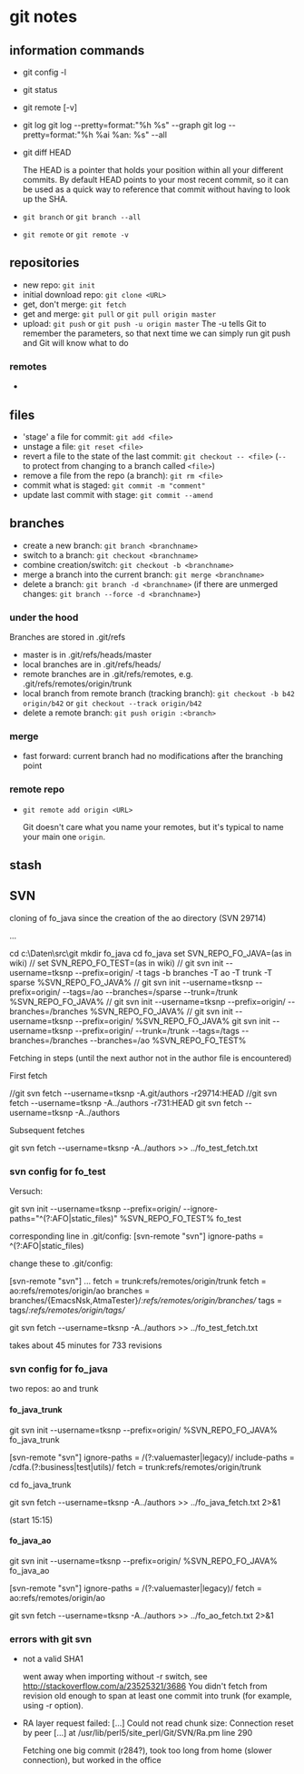 git notes
=========

## information commands

- git config -l
- git status
- git remote [-v]

- git log
  git log --pretty=format:"%h %s" --graph
  git log --pretty=format:"%h %ai %an: %s" --all
- git diff HEAD

  The HEAD is a pointer that holds your position within all your different commits.
  By default HEAD points to your most recent commit, so it can be used as a quick
  way to reference that commit without having to look up the SHA.

- `git branch` or `git branch --all`
- `git remote` or `git remote -v`


## repositories

- new repo: `git init`
- initial download repo: `git clone <URL>`
- get, don't merge: `git fetch`
- get and merge: `git pull` or `git pull origin master`
- upload: `git push` or `git push -u origin master`
  The -u tells Git to remember the parameters, so that next time we can simply run git push and Git will know what to do

### remotes

- 

## files

- 'stage' a file for commit: `git add <file>`
- unstage a file: `git reset <file>`
- revert a file to the state of the last commit: `git checkout -- <file>`
  (`--` to protect from changing to a branch called `<file>`)
- remove a file from the repo (a branch): `git rm <file>`
- commit what is staged: `git commit -m "comment"`
- update last commit with stage: `git commit --amend`


## branches

- create a new branch: `git branch <branchname>`
- switch to a branch: `git checkout <branchname>`
- combine creation/switch: `git checkout -b <branchname>`
- merge a branch into the current branch: `git merge <branchname>`
- delete a branch: `git branch -d <branchname>`
  (if there are unmerged changes: `git branch --force -d <branchname>`)

### under the hood

Branches are stored in .git/refs

- master is in .git/refs/heads/master
- local branches are in .git/refs/heads/<localbranch>
- remote branches are in .git/refs/remotes, e.g. .git/refs/remotes/origin/trunk
- local branch from remote branch (tracking branch): `git checkout -b b42 origin/b42`
  or `git checkout --track origin/b42`
- delete a remote branch: `git push origin :<branch>`


### merge

- fast forward: current branch had no modifications after the branching point


### remote repo

- `git remote add origin <URL>`

  Git doesn't care what you name your remotes, but it's typical to name your main one `origin`.


## stash




## SVN

cloning of fo_java since the creation of the ao directory (SVN 29714)

...

cd c:\Daten\src\git
mkdir fo_java
cd fo_java
set SVN_REPO_FO_JAVA=(as in wiki)
// set SVN_REPO_FO_TEST=(as in wiki)
// git svn init --username=tksnp --prefix=origin/ -t tags -b branches -T ao -T trunk -T sparse %SVN_REPO_FO_JAVA%
// git svn init --username=tksnp --prefix=origin/ --tags=/ao --branches=/sparse --trunk=/trunk %SVN_REPO_FO_JAVA%
// git svn init --username=tksnp --prefix=origin/ --branches=/branches %SVN_REPO_FO_JAVA%
// git svn init --username=tksnp --prefix=origin/ %SVN_REPO_FO_JAVA%
git svn init --username=tksnp --prefix=origin/ --trunk=/trunk --tags=/tags --branches=/branches --branches=/ao %SVN_REPO_FO_TEST%

Fetching in steps (until the next author not in the author file is encountered)

First fetch

//git svn fetch --username=tksnp -A.git/authors -r29714:HEAD
//git svn fetch --username=tksnp -A../authors -r731:HEAD
git svn fetch --username=tksnp -A../authors

Subsequent fetches

git svn fetch --username=tksnp -A../authors >> ../fo_test_fetch.txt


### svn config for fo_test

Versuch:

git svn init --username=tksnp --prefix=origin/ --ignore-paths="^(?:AFO|static_files)" %SVN_REPO_FO_TEST% fo_test

corresponding line in .git/config:
    [svn-remote "svn"]
    	ignore-paths = ^(?:AFO|static_files) 

change these to .git/config:

[svn-remote "svn"]
	...
	fetch = trunk:refs/remotes/origin/trunk
	fetch = ao:refs/remotes/origin/ao
	branches = branches/{EmacsNsk,AtmaTester}/*:refs/remotes/origin/branches/*
	tags = tags/*:refs/remotes/origin/tags/*

git svn fetch --username=tksnp -A../authors >> ../fo_test_fetch.txt

takes about 45 minutes for 733 revisions

### svn config for fo_java

two repos: ao and trunk

#### fo_java_trunk

git svn init --username=tksnp --prefix=origin/ %SVN_REPO_FO_JAVA% fo_java_trunk

[svn-remote "svn"]
	ignore-paths = /(?:valuemaster|legacy)/
	include-paths = /cdfa.(?:business|test|utils)/
	fetch = trunk:refs/remotes/origin/trunk

cd fo_java_trunk

git svn fetch --username=tksnp -A../authors >> ../fo_java_fetch.txt 2>&1

(start 15:15)


#### fo_java_ao

git svn init --username=tksnp --prefix=origin/ %SVN_REPO_FO_JAVA% fo_java_ao

[svn-remote "svn"]
	ignore-paths = /(?:valuemaster|legacy)/
	fetch = ao:refs/remotes/origin/ao

git svn fetch --username=tksnp -A../authors >> ../fo_ao_fetch.txt 2>&1


### errors with git svn

- not a valid SHA1

  went away when importing without -r switch, see
  http://stackoverflow.com/a/23525321/3686
  You didn't fetch from revision old enough to span at least one commit into trunk (for example, using -r option).

- RA layer request failed: [...]
  Could not read chunk size: Connection reset by peer [...] at /usr/lib/perl5/site_perl/Git/SVN/Ra.pm line 290

  Fetching one big commit (r284?), took too long from home (slower connection), but worked in the office


